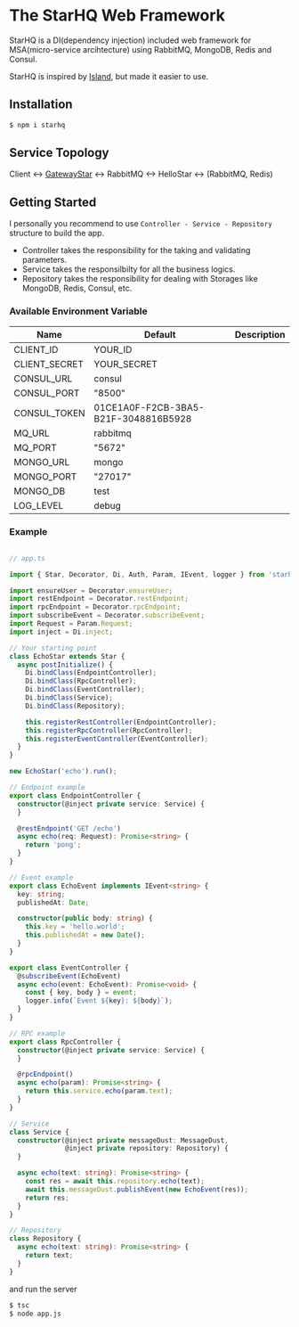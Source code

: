 # The StarHQ Web Framework

StarHQ is a DI(dependency injection) included web framework for MSA(micro-service arcihtecture) using RabbitMQ, MongoDB, Redis and Consul.

StarHQ is inspired by [Island](https://github.com/spearhead-ea/island), but made it easier to use.

## Installation

```bash
$ npm i starhq
```

## Service Topology

Client <-> [GatewayStar](https://github.com/haandol/gateway-star) <-> RabbitMQ <-> HelloStar <-> (RabbitMQ, Redis)

## Getting Started

I personally you recommend to use `Controller - Service - Repository` structure to build the app.

- Controller takes the responsibility for the taking and validating parameters.
- Service takes the responsilbilty for all the business logics.
- Repository takes the responsibility for dealing with Storages like MongoDB, Redis, Consul, etc.

### Available Environment Variable

  | Name | Default | Description
  |------|-------|-------|
  | CLIENT_ID | YOUR_ID | |
  | CLIENT_SECRET | YOUR_SECRET | |
  | CONSUL_URL | consul | |
  | CONSUL_PORT | "8500" | |
  | CONSUL_TOKEN | 01CE1A0F-F2CB-3BA5-B21F-3048816B5928 | |
  | MQ_URL | rabbitmq | |
  | MQ_PORT | "5672" | |
  | MONGO_URL | mongo | |
  | MONGO_PORT | "27017" | |
  | MONGO_DB | test | |
  | LOG_LEVEL | debug | |

### Example

```typescript

// app.ts

import { Star, Decorator, Di, Auth, Param, IEvent, logger } from 'starhq';

import ensureUser = Decorator.ensureUser;
import restEndpoint = Decorator.restEndpoint;
import rpcEndpoint = Decorator.rpcEndpoint;
import subscribeEvent = Decorator.subscribeEvent;
import Request = Param.Request;
import inject = Di.inject;

// Your starting point
class EchoStar extends Star {
  async postInitialize() {
    Di.bindClass(EndpointController);
    Di.bindClass(RpcController);
    Di.bindClass(EventController);
    Di.bindClass(Service);
    Di.bindClass(Repository);

    this.registerRestController(EndpointController);
    this.registerRpcController(RpcController);
    this.registerEventController(EventController);
  }
}

new EchoStar('echo').run();

// Endpoint example
export class EndpointController {
  constructor(@inject private service: Service) {
  }

  @restEndpoint('GET /echo')
  async echo(req: Request): Promise<string> {
    return 'pong';
  }
}

// Event example
export class EchoEvent implements IEvent<string> {
  key: string;
  publishedAt: Date;

  constructor(public body: string) {
    this.key = 'hello.world';
    this.publishedAt = new Date();
  }
}

export class EventController {
  @subscribeEvent(EchoEvent)
  async echo(event: EchoEvent): Promise<void> {
    const { key, body } = event;
    logger.info(`Event ${key}: ${body}`);
  }
}

// RPC example
export class RpcController {
  constructor(@inject private service: Service) {
  }

  @rpcEndpoint()
  async echo(param): Promise<string> {
    return this.service.echo(param.text);
  }
}

// Service
class Service {
  constructor(@inject private messageDust: MessageDust,
              @inject private repository: Repository) {
  }

  async echo(text: string): Promise<string> {
    const res = await this.repository.echo(text);
    await this.messageDust.publishEvent(new EchoEvent(res));
    return res;
  }
}

// Repository
class Repository {
  async echo(text: string): Promise<string> {
    return text;
  }
}
```

and run the server

```bash
$ tsc
$ node app.js
```